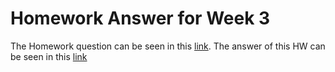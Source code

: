 # Homework Answer for Week 3
The Homework question can be seen in this [link](https://github.com/alexeygrigorev/mlbookcamp-code/blob/master/course-zoomcamp/03-classification/homework.md).
The answer of this HW can be seen in this [link]()
